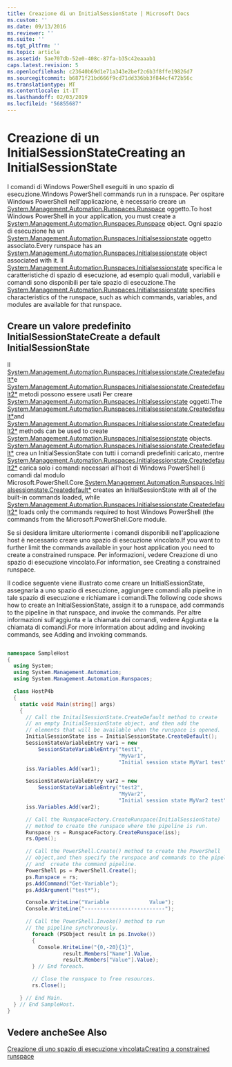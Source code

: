 ```yaml
---
title: Creazione di un InitialSessionState | Microsoft Docs
ms.custom: ''
ms.date: 09/13/2016
ms.reviewer: ''
ms.suite: ''
ms.tgt_pltfrm: ''
ms.topic: article
ms.assetid: 5ae707db-52e0-408c-87fa-b35c42eaaab1
caps.latest.revision: 5
ms.openlocfilehash: c23640b69d1e71a343e2bef2c6b3f8ffe19826d7
ms.sourcegitcommit: b6871f21bd666f9cd71dd336bb3f844cf472b56c
ms.translationtype: MT
ms.contentlocale: it-IT
ms.lasthandoff: 02/03/2019
ms.locfileid: "56855687"
---
```

# <a name="creating-an-initialsessionstate"></a><span data-ttu-id="c5469-102">Creazione di un InitialSessionState</span><span class="sxs-lookup"><span data-stu-id="c5469-102">Creating an InitialSessionState</span></span>

<span data-ttu-id="c5469-103">I comandi di Windows PowerShell eseguiti in uno spazio di esecuzione.</span><span class="sxs-lookup"><span data-stu-id="c5469-103">Windows PowerShell commands run in a runspace.</span></span> <span data-ttu-id="c5469-104">Per ospitare Windows PowerShell nell'applicazione, è necessario creare un [System.Management.Automation.Runspaces.Runspace](/dotnet/api/System.Management.Automation.Runspaces.Runspace) oggetto.</span><span class="sxs-lookup"><span data-stu-id="c5469-104">To host Windows PowerShell in your application, you must create a [System.Management.Automation.Runspaces.Runspace](/dotnet/api/System.Management.Automation.Runspaces.Runspace) object.</span></span> <span data-ttu-id="c5469-105">Ogni spazio di esecuzione ha un [System.Management.Automation.Runspaces.Initialsessionstate](/dotnet/api/System.Management.Automation.Runspaces.InitialSessionState) oggetto associato.</span><span class="sxs-lookup"><span data-stu-id="c5469-105">Every runspace has an [System.Management.Automation.Runspaces.Initialsessionstate](/dotnet/api/System.Management.Automation.Runspaces.InitialSessionState) object associated with it.</span></span> <span data-ttu-id="c5469-106">Il [System.Management.Automation.Runspaces.Initialsessionstate](/dotnet/api/System.Management.Automation.Runspaces.InitialSessionState) specifica le caratteristiche di spazio di esecuzione, ad esempio quali moduli, variabili e comandi sono disponibili per tale spazio di esecuzione.</span><span class="sxs-lookup"><span data-stu-id="c5469-106">The [System.Management.Automation.Runspaces.Initialsessionstate](/dotnet/api/System.Management.Automation.Runspaces.InitialSessionState) specifies characteristics of the runspace, such as which commands, variables, and modules are available for that runspace.</span></span>

## <a name="create-a-default-initialsessionstate"></a><span data-ttu-id="c5469-107">Creare un valore predefinito InitialSessionState</span><span class="sxs-lookup"><span data-stu-id="c5469-107">Create a default InitialSessionState</span></span>

 <span data-ttu-id="c5469-108">Il [System.Management.Automation.Runspaces.Initialsessionstate.Createdefault\*](/dotnet/api/System.Management.Automation.Runspaces.InitialSessionState.CreateDefault)e [System.Management.Automation.Runspaces.Initialsessionstate.Createdefault2\*](/dotnet/api/System.Management.Automation.Runspaces.InitialSessionState.CreateDefault2) metodi possono essere usati Per creare [System.Management.Automation.Runspaces.Initialsessionstate](/dotnet/api/System.Management.Automation.Runspaces.InitialSessionState) oggetti.</span><span class="sxs-lookup"><span data-stu-id="c5469-108">The [System.Management.Automation.Runspaces.Initialsessionstate.Createdefault\*](/dotnet/api/System.Management.Automation.Runspaces.InitialSessionState.CreateDefault)and [System.Management.Automation.Runspaces.Initialsessionstate.Createdefault2\*](/dotnet/api/System.Management.Automation.Runspaces.InitialSessionState.CreateDefault2) methods can be used to create [System.Management.Automation.Runspaces.Initialsessionstate](/dotnet/api/System.Management.Automation.Runspaces.InitialSessionState) objects.</span></span> <span data-ttu-id="c5469-109">[System.Management.Automation.Runspaces.Initialsessionstate.Createdefault\*](/dotnet/api/System.Management.Automation.Runspaces.InitialSessionState.CreateDefault) crea un InitialSessionState con tutti i comandi predefiniti caricato, mentre [ System.Management.Automation.Runspaces.Initialsessionstate.Createdefault2\*](/dotnet/api/System.Management.Automation.Runspaces.InitialSessionState.CreateDefault2) carica solo i comandi necessari all'host di Windows PowerShell (i comandi dal modulo Microsoft.PowerShell.Core.</span><span class="sxs-lookup"><span data-stu-id="c5469-109">[System.Management.Automation.Runspaces.Initialsessionstate.Createdefault\*](/dotnet/api/System.Management.Automation.Runspaces.InitialSessionState.CreateDefault) creates an InitialSessionState with all of the built-in commands loaded, while [System.Management.Automation.Runspaces.Initialsessionstate.Createdefault2\*](/dotnet/api/System.Management.Automation.Runspaces.InitialSessionState.CreateDefault2) loads only the commands required to host Windows PowerShell (the commands from the Microsoft.PowerShell.Core module.</span></span>

 <span data-ttu-id="c5469-110">Se si desidera limitare ulteriormente i comandi disponibili nell'applicazione host è necessario creare uno spazio di esecuzione vincolato.</span><span class="sxs-lookup"><span data-stu-id="c5469-110">If you want to further limit the commands available in your host application you need to create a constrained runspace.</span></span> <span data-ttu-id="c5469-111">Per informazioni, vedere Creazione di uno spazio di esecuzione vincolato.</span><span class="sxs-lookup"><span data-stu-id="c5469-111">For information, see Creating a constrained runspace.</span></span>

 <span data-ttu-id="c5469-112">Il codice seguente viene illustrato come creare un InitialSessionState, assegnarla a uno spazio di esecuzione, aggiungere comandi alla pipeline in tale spazio di esecuzione e richiamare i comandi.</span><span class="sxs-lookup"><span data-stu-id="c5469-112">The following code shows how to create an InitialSessionState, assign it to a runspace, add commands to the pipeline in that runspace, and invoke the commands.</span></span> <span data-ttu-id="c5469-113">Per altre informazioni sull'aggiunta e la chiamata dei comandi, vedere Aggiunta e la chiamata di comandi.</span><span class="sxs-lookup"><span data-stu-id="c5469-113">For more information about adding and invoking commands, see Adding and invoking commands.</span></span>

```csharp

namespace SampleHost
{
  using System;
  using System.Management.Automation;
  using System.Management.Automation.Runspaces;

  class HostP4b
  {
    static void Main(string[] args)
    {
      // Call the InitailSessionState.CreateDefault method to create
      // an empty InitialSessionState object, and then add the
      // elements that will be available when the runspace is opened.
      InitialSessionState iss = InitialSessionState.CreateDefault();
      SessionStateVariableEntry var1 = new
          SessionStateVariableEntry("test1",
                                    "MyVar1",
                                    "Initial session state MyVar1 test");
      iss.Variables.Add(var1);

      SessionStateVariableEntry var2 = new
          SessionStateVariableEntry("test2",
                                    "MyVar2",
                                    "Initial session state MyVar2 test");
      iss.Variables.Add(var2);

      // Call the RunspaceFactory.CreateRunspace(InitialSessionState)
      // method to create the runspace where the pipeline is run.
      Runspace rs = RunspaceFactory.CreateRunspace(iss);
      rs.Open();

      // Call the PowerShell.Create() method to create the PowerShell
      // object,and then specify the runspace and commands to the pipeline.
      // and  create the command pipeline.
      PowerShell ps = PowerShell.Create();
      ps.Runspace = rs;
      ps.AddCommand("Get-Variable");
      ps.AddArgument("test*");

      Console.WriteLine("Variable             Value");
      Console.WriteLine("--------------------------");

      // Call the PowerShell.Invoke() method to run
      // the pipeline synchronously.
        foreach (PSObject result in ps.Invoke())
        {
          Console.WriteLine("{0,-20}{1}",
                  result.Members["Name"].Value,
                  result.Members["Value"].Value);
        } // End foreach.

        // Close the runspace to free resources.
        rs.Close();

    } // End Main.
  } // End SampleHost.
}
```

## <a name="see-also"></a><span data-ttu-id="c5469-114">Vedere anche</span><span class="sxs-lookup"><span data-stu-id="c5469-114">See Also</span></span>

 [<span data-ttu-id="c5469-115">Creazione di uno spazio di esecuzione vincolata</span><span class="sxs-lookup"><span data-stu-id="c5469-115">Creating a constrained runspace</span></span>](./creating-a-constrained-runspace.md)
